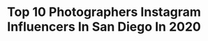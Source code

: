 ---
title: Top 10 Photographers Instagram Influencers In San Diego In 2020
description: >-
  Find top photographers Instagram influencers in San Diego in 2020. Most popular hashtags: #stayhome #photography #photographer #california.
platform: Instagram
profiles:
  - username: "thomasmathew"
    fullname: >-
      Thomas Mathew Photography 📷
    location: "United States"
    followers: 51348
    engagement: 169
    commentsToLikes: 0.030711
    id: ck5zqk483uqo50i14jgwfcn0z
    verified: false
    hashtags: "#randomdiscovery"
  - username: "m.j.cars"
    fullname: >-
      McKenzie Johnson
    location: "United States"
    followers: 2508
    engagement: 1635
    commentsToLikes: 0.100971
    id: ck6tx4ji3vs550j71gzcwwxvm
    verified: false
    hashtags: "#iphone, #ferrari, #coupe, #lexususa"
  - username: "aaronchang"
    fullname: >-
      Aaron Chang
    location: "United States"
    followers: 35560
    engagement: 394
    commentsToLikes: 0.017057
    id: ck0w5fchy3ddd0i19w6o2r9lu
    verified: false
    hashtags: "#surfsomething, #stayhome, #california"
  - username: "surfmeetsturf"
    fullname: >-
      Scott Taylor
    location: "United States"
    followers: 10797
    engagement: 726
    commentsToLikes: 0.163606
    id: ck5pv8fa2gnbs0i11i4tkh4oh
    verified: false
    hashtags: ""
  - username: "desidrewphotography"
    fullname: >-
      Andrew “Desi” Desiderio
    location: "United States"
    followers: 19947
    engagement: 618
    commentsToLikes: 0.069244
    id: ck0w66elo73gu0i19bgn0k8k0
    verified: false
    hashtags: "#chasing, #createcommune, #cloudporn, #visiticeland"
  - username: "sandiegouniontribune"
    fullname: >-
      The San Diego Union-Tribune
    location: "United States"
    followers: 39125
    engagement: 166
    commentsToLikes: 0.051872
    id: ck55penp8aekh0i11fghy942q
    verified: true
    hashtags: "#trolleybus, #step, #onassignment, #healthcareworkers"
  - username: "kcalfredphoto"
    fullname: >-
      K.C. Alfred
    location: "United States"
    followers: 35899
    engagement: 106
    commentsToLikes: 0.017050
    id: ck55penqjael80i11m4exwz4a
    verified: false
    hashtags: "#americastrong, #nationalrescuedogday, #mysdbackyard, #tbt"
  - username: "laurenhendrix92"
    fullname: >-
      Lauren Hendrix
    location: "United States"
    followers: 27210
    engagement: 622
    commentsToLikes: 0.034289
    id: ck9hbcfgdg9p40j7873bgyb3r
    verified: false
    hashtags: "#denimjacket, #glam, #newportbeach, #denimskirt"
  - username: "kayfishphoto"
    fullname: >-
      KAYLA FISHER ♥ ARIZONA
    location: "United States"
    followers: 9912
    engagement: 704
    commentsToLikes: 0.058928
    id: ck5zw5v0g5jk70i14pgu294ut
    verified: false
    hashtags: ""
  - username: "mike2swim"
    fullname: >-
      Mike Lewis
    location: "United States"
    followers: 37754
    engagement: 324
    commentsToLikes: 0.006062
    id: ck0tvsf2ocoan0i199jekj71r
    verified: true
    hashtags: "#desmoines, #bettertogether, #tyrproseries, #findanopenpool"
---